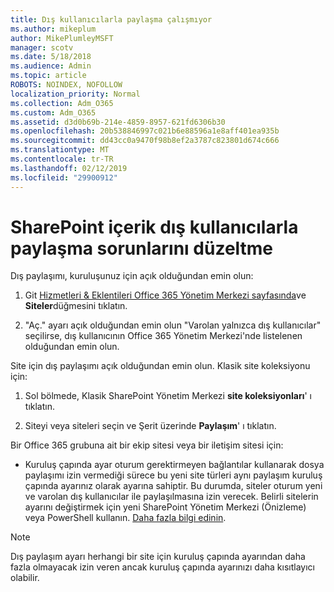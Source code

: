 ```yaml
---
title: Dış kullanıcılarla paylaşma çalışmıyor
ms.author: mikeplum
author: MikePlumleyMSFT
manager: scotv
ms.date: 5/18/2018
ms.audience: Admin
ms.topic: article
ROBOTS: NOINDEX, NOFOLLOW
localization_priority: Normal
ms.collection: Adm_O365
ms.custom: Adm_O365
ms.assetid: d3d0b69b-214e-4859-8957-621fd6306b30
ms.openlocfilehash: 20b538846997c021b6e88596a1e8aff401ea935b
ms.sourcegitcommit: dd43cc0a9470f98b8ef2a3787c823801d674c666
ms.translationtype: MT
ms.contentlocale: tr-TR
ms.lasthandoff: 02/12/2019
ms.locfileid: "29900912"
---
```

# <a name="fix-problems-sharing-sharepoint-content-with-external-users"></a>SharePoint içerik dış kullanıcılarla paylaşma sorunlarını düzeltme

Dış paylaşımı, kuruluşunuz için açık olduğundan emin olun:
  
1. Git [Hizmetleri &amp; Eklentileri Office 365 Yönetim Merkezi sayfasında](https://portal.office.com/adminportal/home#/Settings/ServicesAndAddIns)ve **Siteler**düğmesini tıklatın.
    
2. "Aç." ayarı açık olduğundan emin olun "Varolan yalnızca dış kullanıcılar" seçilirse, dış kullanıcının Office 365 Yönetim Merkezi'nde listelenen olduğundan emin olun.
    
Site için dış paylaşımı açık olduğundan emin olun. Klasik site koleksiyonu için:
  
1. Sol bölmede, Klasik SharePoint Yönetim Merkezi **site koleksiyonları**' ı tıklatın.
    
2. Siteyi veya siteleri seçin ve Şerit üzerinde **Paylaşım**' ı tıklatın.
    
Bir Office 365 grubuna ait bir ekip sitesi veya bir iletişim sitesi için:
  
- Kuruluş çapında ayar oturum gerektirmeyen bağlantılar kullanarak dosya paylaşımı izin vermediği sürece bu yeni site türleri aynı paylaşım kuruluş çapında ayarınız olarak ayarına sahiptir. Bu durumda, siteler oturum yeni ve varolan dış kullanıcılar ile paylaşılmasına izin verecek. Belirli sitelerin ayarını değiştirmek için yeni SharePoint Yönetim Merkezi (Önizleme) veya PowerShell kullanın. [Daha fazla bilgi edinin](https://go.microsoft.com/fwlink/?linkid=871863).
    
> [!NOTE]
> Dış paylaşım ayarı herhangi bir site için kuruluş çapında ayarından daha fazla olmayacak izin veren ancak kuruluş çapında ayarınızı daha kısıtlayıcı olabilir. 
  

